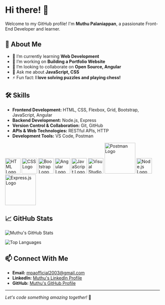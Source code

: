 # Hi there! 👋

Welcome to my GitHub profile! I'm **Muthu Palaniappan**, a passionate Front-End Developer and learner.

## 🚀 About Me
- 🌱 I’m currently learning **Web Development**
- 🔭 I’m working on **Building a Portfolio Website**
- 👯 I’m looking to collaborate on **Open Source, Angular**
- 💬 Ask me about **JavaScript, CSS**
- ⚡ Fun fact: **I love solving puzzles and playing chess!**

## 🛠️ Skills
- **Frontend Development:** HTML, CSS, Flexbox, Grid, Bootstrap, JavaScript, Angular
- **Backend Development:** Node.js, Express
- **Version Control & Collaboration:** Git, GitHub
- **APIs & Web Technologies:** RESTful APIs, HTTP
- **Development Tools:** VS Code, Postman

<img src="https://upload.wikimedia.org/wikipedia/commons/6/61/HTML5_logo_and_wordmark.svg" alt="HTML Logo" width="50" />
<img src="https://upload.wikimedia.org/wikipedia/commons/6/62/CSS3_logo.svg" alt="CSS Logo" width="50" />
<img src="https://upload.wikimedia.org/wikipedia/commons/thumb/b/b2/Bootstrap_logo.svg/768px-Bootstrap_logo.svg.png" alt="Bootstrap Logo" width="50" />
<img src="https://upload.wikimedia.org/wikipedia/commons/c/cf/Angular_full_color_logo.svg" alt="Angular Logo" width="50" />
<img src="https://upload.wikimedia.org/wikipedia/commons/6/6a/JavaScript-logo.png" alt="JavaScript Logo" width="50" />
<img src="https://upload.wikimedia.org/wikipedia/commons/9/9a/Visual_Studio_Code_1.35_icon.svg" alt="Visual Studio Code Logo" width="50" />
<img src="https://upload.wikimedia.org/wikipedia/commons/c/c2/Postman_%28software%29.png" alt="Postman Logo" width="100" />
<img src="https://upload.wikimedia.org/wikipedia/commons/d/d9/Node.js_logo.svg" alt="Node.js Logo" width="50" />
<img src="https://upload.wikimedia.org/wikipedia/commons/6/64/Expressjs.png" alt="Express.js Logo" width="100" />

## 📈 GitHub Stats
![Muthu's GitHub Stats](https://github-readme-stats.vercel.app/api?username=mpastack&show_icons=true&theme=radical)

![Top Languages](https://github-readme-stats.vercel.app/api/top-langs/?username=mpastack&layout=compact&theme=radical)

## 📫 Connect With Me
- **Email:** mpaofficial2003@gmail.com
- **LinkedIn:** [Muthu's LinkedIn Profile](https://www.linkedin.com/in/mpastack)
- **GitHub:** [Muthu's GitHub Profile](https://github.com/mpastack)

---

*Let's code something amazing together!* 🌟
